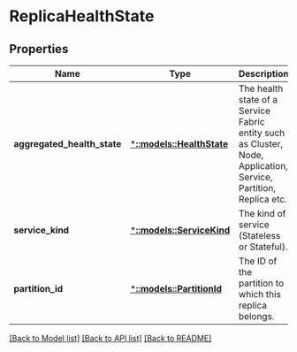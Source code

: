 # ReplicaHealthState

## Properties
Name | Type | Description | Notes
------------ | ------------- | ------------- | -------------
**aggregated_health_state** | [***::models::HealthState**](HealthState.md) | The health state of a Service Fabric entity such as Cluster, Node, Application, Service, Partition, Replica etc. | [optional] [default to null]
**service_kind** | [***::models::ServiceKind**](ServiceKind.md) | The kind of service (Stateless or Stateful). | [optional] [default to null]
**partition_id** | [***::models::PartitionId**](PartitionId.md) | The ID of the partition to which this replica belongs. | [optional] [default to null]

[[Back to Model list]](../README.md#documentation-for-models) [[Back to API list]](../README.md#documentation-for-api-endpoints) [[Back to README]](../README.md)


